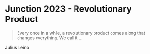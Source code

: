 # Junction 2023 - Revolutionary Product

> Every once in a while, a revolutionary product comes along that changes everything. We call it ...

Julius Leino

